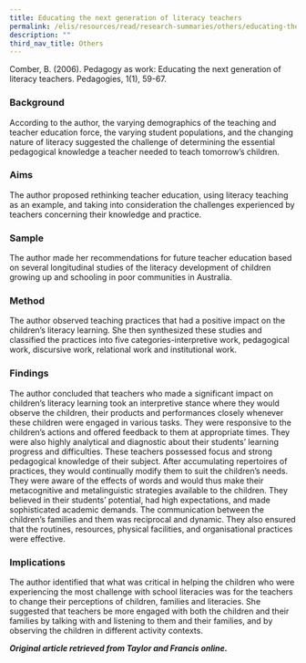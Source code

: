 ```yaml
---
title: Educating the next generation of literacy teachers
permalink: /elis/resources/read/research-summaries/others/educating-the-next-generation-of-literacy-teachers/
description: ""
third_nav_title: Others
---
```

Comber, B. (2006). Pedagogy as work: Educating the next generation of literacy teachers. Pedagogies, 1(1), 59-67.

### Background

According to the author, the varying demographics of the teaching and teacher education force, the varying student populations, and the changing nature of literacy suggested the challenge of determining the essential pedagogical knowledge a teacher needed to teach tomorrow’s children.

### Aims

The author proposed rethinking teacher education, using literacy teaching as an example, and taking into consideration the challenges experienced by teachers concerning their knowledge and practice.

### Sample

The author made her recommendations for future teacher education based on several longitudinal studies of the literacy development of children growing up and schooling in poor communities in Australia.

### Method

The author observed teaching practices that had a positive impact on the children’s literacy learning. She then synthesized these studies and classified the practices into five categories-interpretive work, pedagogical work, discursive work, relational work and institutional work.

### Findings

The author concluded that teachers who made a significant impact on children’s literacy learning took an interpretive stance where they would observe the children, their products and performances closely whenever these children were engaged in various tasks. They were responsive to the children’s actions and offered feedback to them at appropriate times. They were also highly analytical and diagnostic about their students’ learning progress and difficulties. These teachers possessed focus and strong pedagogical knowledge of their subject. After accumulating repertoires of practices, they would continually modify them to suit the children’s needs. They were aware of the effects of words and would thus make their metacognitive and metalinguistic strategies available to the children. They believed in their students’ potential, had high expectations, and made sophisticated academic demands. The communication between the children’s families and them was reciprocal and dynamic. They also ensured that the routines, resources, physical facilities, and organisational practices were effective.

### Implications

The author identified that what was critical in helping the children who were experiencing the most challenge with school literacies was for the teachers to change their perceptions of children, families and literacies. She suggested that teachers be more engaged with both the children and their families by talking with and listening to them and their families, and by observing the children in different activity contexts.

_**Original article retrieved from Taylor and Francis online.**_   

